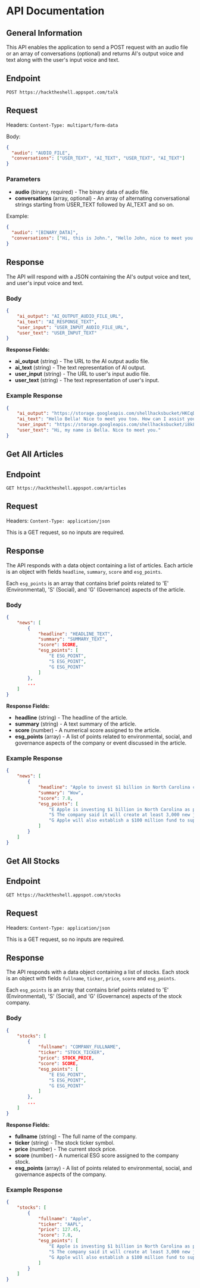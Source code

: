 # API Documentation

## General Information
This API enables the application to send a POST request with an audio file or an array of conversations (optional) and returns AI's output voice and text along with the user's input voice and text. 

## Endpoint 
`POST https://hacktheshell.appspot.com/talk`

## Request 
Headers: `Content-Type: multipart/form-data`

Body:

```json
{
  "audio": "AUDIO_FILE",
  "conversations": ["USER_TEXT", "AI_TEXT", "USER_TEXT", "AI_TEXT"]
}
```

### Parameters

* **audio** (binary, required) - The binary data of audio file.
* **conversations** (array, optional) - An array of alternating conversational strings starting from USER_TEXT followed by AI_TEXT and so on.

Example:
```json
{
  "audio": "[BINARY_DATA]",
  "conversations": ["Hi, this is John.", "Hello John, nice to meet you.", "You too."]
}
```

## Response 

The API will respond with a JSON containing the AI's output voice and text, and user's input voice and text.

### Body

```json
{
    "ai_output": "AI_OUTPUT_AUDIO_FILE_URL",
    "ai_text": "AI_RESPONSE_TEXT",
    "user_input": "USER_INPUT_AUDIO_FILE_URL",
    "user_text": "USER_INPUT_TEXT"
}
```

**Response Fields:**

* **ai_output** (string) - The URL to the AI output audio file.
* **ai_text** (string) - The text representation of AI output.
* **user_input** (string) - The URL to user's input audio file.
* **user_text** (string) - The text representation of user's input.

### Example Response
```json
{
    "ai_output": "https://storage.googleapis.com/shellhacksbucket/HKCqDwXT.mp3",
    "ai_text": "Hello Bella! Nice to meet you too. How can I assist you today with financial literacy content and sustainability?",
    "user_input": "https://storage.googleapis.com/shellhacksbucket/i8kLbzh4.mp3",
    "user_text": "Hi, my name is Bella. Nice to meet you."
}
```

## Get All Articles

## Endpoint 
`GET https://hacktheshell.appspot.com/articles`

## Request 
Headers: `Content-Type: application/json`

This is a GET request, so no inputs are required.

## Response 

The API responds with a data object containing a list of articles. Each article is an object with fields `headline`, `summary`, `score` and `esg_points`.

Each `esg_points` is an array that contains brief points related to 'E' (Environmental), 'S' (Social), and 'G' (Governance) aspects of the article.

### Body

```json
{
    "news": [
        {
            "headline": "HEADLINE_TEXT",
            "summary": "SUMMARY_TEXT",
            "score": SCORE,
            "esg_points": [
                "E ESG_POINT",
                "S ESG_POINT",
                "G ESG_POINT"
            ]
        },
        ...
    ]
}
```
**Response Fields:**

* **headline** (string) - The headline of the article.
* **summary** (string) - A text summary of the article.
* **score** (number) - A numerical score assigned to the article.
* **esg_points** (array) - A list of points related to environmental, social, and governance aspects of the company or event discussed in the article.

### Example Response
```json
{
    "news": [
        {
            "headline": "Apple to invest $1 billion in North Carolina campus, create at least 3,000 jobs",
            "summary": "Wow",
            "score": 7.8,
            "esg_points": [
                "E Apple is investing $1 billion in North Carolina as part of a plan to establish a new campus and engineering hub in the Research Triangle area.",
                "S The company said it will create at least 3,000 new jobs in machine learning, artificial intelligence, software engineering and other fields.",
                "G Apple will also establish a $100 million fund to support schools and community initiatives in the greater Raleigh-Durham area and across the state."
            ]
        }
    ]
}
```

## Get All Stocks

## Endpoint 
`GET https://hacktheshell.appspot.com/stocks`

## Request 
Headers: `Content-Type: application/json`

This is a GET request, so no inputs are required.

## Response 

The API responds with a data object containing a list of stocks. Each stock is an object with fields `fullname`, `ticker`, `price`, `score` and `esg_points`.

Each `esg_points` is an array that contains brief points related to 'E' (Environmental), 'S' (Social), and 'G' (Governance) aspects of the stock company.

### Body

```json
{
    "stocks": [
        {
            "fullname": "COMPANY_FULLNAME",
            "ticker": "STOCK_TICKER",
            "price": STOCK_PRICE,
            "score": SCORE,
            "esg_points": [
                "E ESG_POINT",
                "S ESG_POINT",
                "G ESG_POINT"
            ]
        },
        ...
    ]
}
```

**Response Fields:**

* **fullname** (string) - The full name of the company.
* **ticker** (string) - The stock ticker symbol.
* **price** (number) - The current stock price.
* **score** (number) - A numerical ESG score assigned to the company stock.
* **esg_points** (array) - A list of points related to environmental, social, and governance aspects of the company.

### Example Response
```json
{
    "stocks": [
        {
            "fullname": "Apple",
            "ticker": "AAPL",
            "price": 127.45,
            "score": 7.8,
            "esg_points": [
                "E Apple is investing $1 billion in North Carolina as part of a plan to establish a new campus and engineering hub in the Research Triangle area.",
                "S The company said it will create at least 3,000 new jobs in machine learning, artificial intelligence, software engineering and other fields.",
                "G Apple will also establish a $100 million fund to support schools and community initiatives in the greater Raleigh-Durham area and across the state."
            ]
        }
    ]
}
```